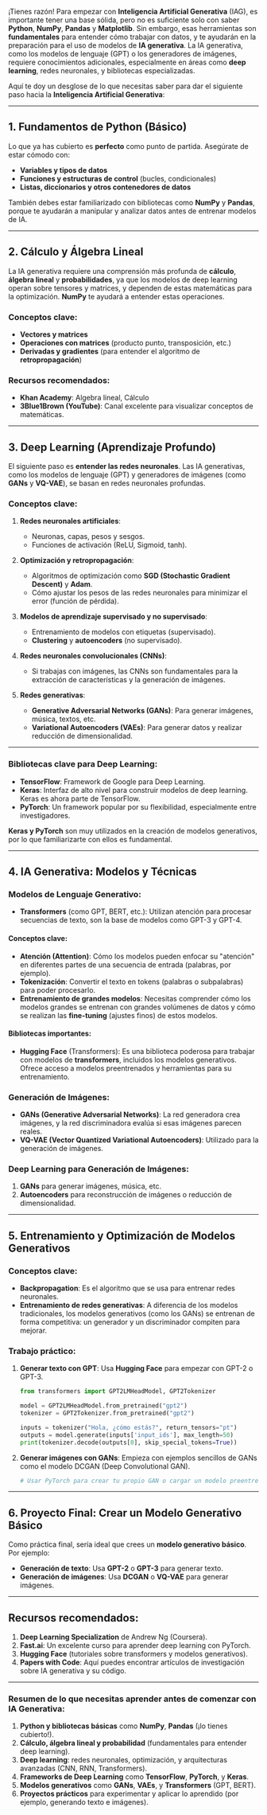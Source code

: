 ¡Tienes razón! Para empezar con **Inteligencia Artificial Generativa** (IAG), es importante tener una base sólida, pero no es suficiente solo con saber **Python**, **NumPy**, **Pandas** y **Matplotlib**. Sin embargo, esas herramientas son **fundamentales** para entender cómo trabajar con datos, y te ayudarán en la preparación para el uso de modelos de **IA generativa**. La IA generativa, como los modelos de lenguaje (GPT) o los generadores de imágenes, requiere conocimientos adicionales, especialmente en áreas como **deep learning**, redes neuronales, y bibliotecas especializadas.

Aquí te doy un desglose de lo que necesitas saber para dar el siguiente paso hacia la **Inteligencia Artificial Generativa**:

---

## **1. Fundamentos de Python (Básico)**
Lo que ya has cubierto es **perfecto** como punto de partida. Asegúrate de estar cómodo con:
- **Variables y tipos de datos**
- **Funciones y estructuras de control** (bucles, condicionales)
- **Listas, diccionarios y otros contenedores de datos**
  
También debes estar familiarizado con bibliotecas como **NumPy** y **Pandas**, porque te ayudarán a manipular y analizar datos antes de entrenar modelos de IA.

---

## **2. Cálculo y Álgebra Lineal**
La IA generativa requiere una comprensión más profunda de **cálculo**, **álgebra lineal** y **probabilidades**, ya que los modelos de deep learning operan sobre tensores y matrices, y dependen de estas matemáticas para la optimización. **NumPy** te ayudará a entender estas operaciones.

### **Conceptos clave**:
- **Vectores y matrices**
- **Operaciones con matrices** (producto punto, transposición, etc.)
- **Derivadas y gradientes** (para entender el algoritmo de **retropropagación**)

### **Recursos recomendados**:
- **Khan Academy**: Algebra lineal, Cálculo
- **3Blue1Brown (YouTube)**: Canal excelente para visualizar conceptos de matemáticas.

---

## **3. Deep Learning (Aprendizaje Profundo)**

El siguiente paso es **entender las redes neuronales**. Las IA generativas, como los modelos de lenguaje (GPT) y generadores de imágenes (como **GANs** y **VQ-VAE**), se basan en redes neuronales profundas.

### **Conceptos clave**:
1. **Redes neuronales artificiales**:
   - Neuronas, capas, pesos y sesgos.
   - Funciones de activación (ReLU, Sigmoid, tanh).
   
2. **Optimización y retropropagación**:
   - Algoritmos de optimización como **SGD (Stochastic Gradient Descent)** y **Adam**.
   - Cómo ajustar los pesos de las redes neuronales para minimizar el error (función de pérdida).

3. **Modelos de aprendizaje supervisado y no supervisado**:
   - Entrenamiento de modelos con etiquetas (supervisado).
   - **Clustering** y **autoencoders** (no supervisado).

4. **Redes neuronales convolucionales (CNNs)**: 
   - Si trabajas con imágenes, las CNNs son fundamentales para la extracción de características y la generación de imágenes.

5. **Redes generativas**:
   - **Generative Adversarial Networks (GANs)**: Para generar imágenes, música, textos, etc.
   - **Variational Autoencoders (VAEs)**: Para generar datos y realizar reducción de dimensionalidad.

---

### **Bibliotecas clave para Deep Learning**:
- **TensorFlow**: Framework de Google para Deep Learning.
- **Keras**: Interfaz de alto nivel para construir modelos de deep learning. Keras es ahora parte de TensorFlow.
- **PyTorch**: Un framework popular por su flexibilidad, especialmente entre investigadores.
  
**Keras y PyTorch** son muy utilizados en la creación de modelos generativos, por lo que familiarizarte con ellos es fundamental.

---

## **4. IA Generativa: Modelos y Técnicas**

### **Modelos de Lenguaje Generativo**:
- **Transformers** (como GPT, BERT, etc.): Utilizan atención para procesar secuencias de texto, son la base de modelos como GPT-3 y GPT-4.
  
#### **Conceptos clave**:
- **Atención (Attention)**: Cómo los modelos pueden enfocar su "atención" en diferentes partes de una secuencia de entrada (palabras, por ejemplo).
- **Tokenización**: Convertir el texto en tokens (palabras o subpalabras) para poder procesarlo.
- **Entrenamiento de grandes modelos**: Necesitas comprender cómo los modelos grandes se entrenan con grandes volúmenes de datos y cómo se realizan las **fine-tuning** (ajustes finos) de estos modelos.

#### **Bibliotecas importantes**:
- **Hugging Face** (Transformers): Es una biblioteca poderosa para trabajar con modelos de **transformers**, incluidos los modelos generativos. Ofrece acceso a modelos preentrenados y herramientas para su entrenamiento.
  
### **Generación de Imágenes**:
- **GANs (Generative Adversarial Networks)**: La red generadora crea imágenes, y la red discriminadora evalúa si esas imágenes parecen reales.
- **VQ-VAE (Vector Quantized Variational Autoencoders)**: Utilizado para la generación de imágenes.

### **Deep Learning para Generación de Imágenes**:
1. **GANs** para generar imágenes, música, etc.
2. **Autoencoders** para reconstrucción de imágenes o reducción de dimensionalidad.

---

## **5. Entrenamiento y Optimización de Modelos Generativos**

### **Conceptos clave**:
- **Backpropagation**: Es el algoritmo que se usa para entrenar redes neuronales.
- **Entrenamiento de redes generativas**: A diferencia de los modelos tradicionales, los modelos generativos (como los GANs) se entrenan de forma competitiva: un generador y un discriminador compiten para mejorar.

### **Trabajo práctico**:
1. **Generar texto con GPT**: Usa **Hugging Face** para empezar con GPT-2 o GPT-3.
   ```python
   from transformers import GPT2LMHeadModel, GPT2Tokenizer

   model = GPT2LMHeadModel.from_pretrained("gpt2")
   tokenizer = GPT2Tokenizer.from_pretrained("gpt2")

   inputs = tokenizer("Hola, ¿cómo estás?", return_tensors="pt")
   outputs = model.generate(inputs['input_ids'], max_length=50)
   print(tokenizer.decode(outputs[0], skip_special_tokens=True))
   ```
2. **Generar imágenes con GANs**: Empieza con ejemplos sencillos de GANs como el modelo DCGAN (Deep Convolutional GAN).
   
   ```python
   # Usar PyTorch para crear tu propio GAN o cargar un modelo preentrenado
   ```

---

## **6. Proyecto Final: Crear un Modelo Generativo Básico**
Como práctica final, sería ideal que crees un **modelo generativo básico**. Por ejemplo:

- **Generación de texto**: Usa **GPT-2** o **GPT-3** para generar texto.
- **Generación de imágenes**: Usa **DCGAN** o **VQ-VAE** para generar imágenes.

---

## **Recursos recomendados**:
1. **Deep Learning Specialization** de Andrew Ng (Coursera).
2. **Fast.ai**: Un excelente curso para aprender deep learning con PyTorch.
3. **Hugging Face** (tutoriales sobre transformers y modelos generativos).
4. **Papers with Code**: Aquí puedes encontrar artículos de investigación sobre IA generativa y su código.

---

### **Resumen de lo que necesitas aprender antes de comenzar con IA Generativa:**

1. **Python y bibliotecas básicas** como **NumPy**, **Pandas** (¡lo tienes cubierto!).
2. **Cálculo, álgebra lineal y probabilidad** (fundamentales para entender deep learning).
3. **Deep learning**: redes neuronales, optimización, y arquitecturas avanzadas (CNN, RNN, Transformers).
4. **Frameworks de Deep Learning** como **TensorFlow**, **PyTorch**, y **Keras**.
5. **Modelos generativos** como **GANs**, **VAEs**, y **Transformers** (GPT, BERT).
6. **Proyectos prácticos** para experimentar y aplicar lo aprendido (por ejemplo, generando texto e imágenes).

